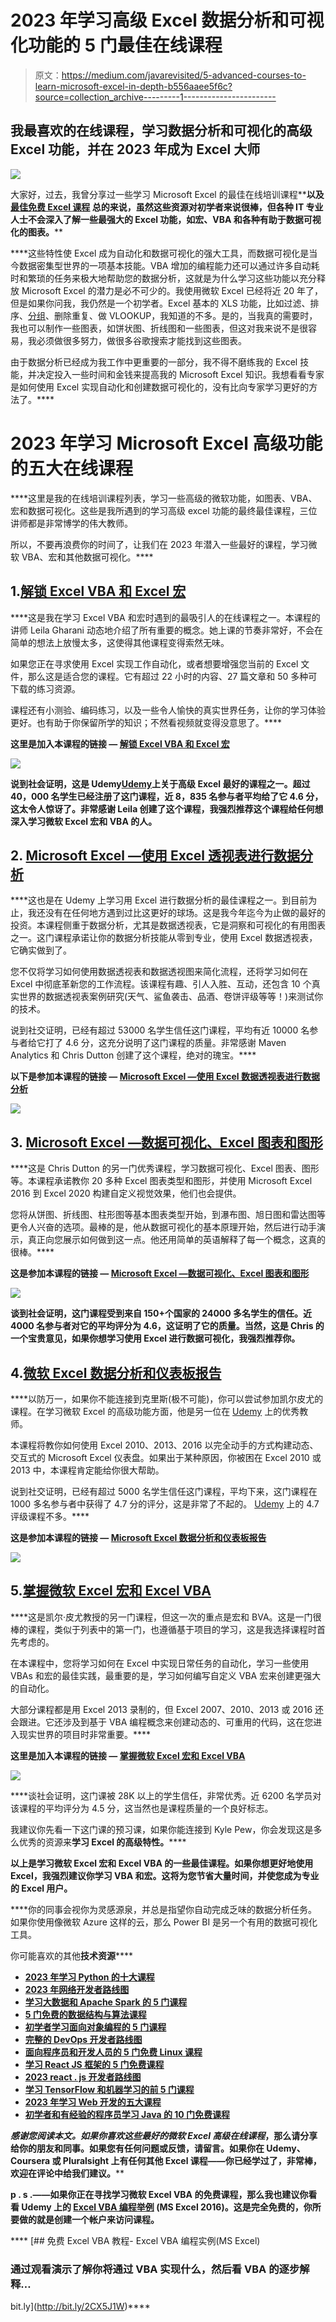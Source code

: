 # 2023 年学习高级 Excel 数据分析和可视化功能的 5 门最佳在线课程

> 原文：<https://medium.com/javarevisited/5-advanced-courses-to-learn-microsoft-excel-in-depth-b556aaee5f6c?source=collection_archive---------1----------------------->

## 我最喜欢的在线课程，学习数据分析和可视化的高级 Excel 功能，并在 2023 年成为 Excel 大师

[![](img/6f2270d3f042514194e9b12267e4733a.png)](https://click.linksynergy.com/deeplink?id=JVFxdTr9V80&mid=39197&murl=https%3A%2F%2Fwww.udemy.com%2Fexcel-vba-and-macros-course%2F)

大家好，过去，我曾分享过一些学习 Microsoft Excel 的最佳在线培训课程**[](/javarevisited/7-best-microsoft-excel-courses-for-beginners-33a069708680)****以及[**最佳免费 Excel 课程**](/javarevisited/10-free-courses-to-learn-microsoft-excel-for-beginners-69561f2f2678) 总的来说，虽然这些资源对初学者来说很棒，但各种 IT 专业人士不会深入了解一些最强大的 Excel 功能，如宏、VBA 和各种有助于数据可视化的图表。******

****这些特性使 Excel 成为自动化和数据可视化的强大工具，而数据可视化是当今数据密集型世界的一项基本技能。VBA 增加的编程能力还可以通过许多自动耗时和繁琐的任务来极大地帮助您的数据分析，这就是为什么学习这些功能以充分释放 Microsoft Excel 的潜力是必不可少的。我使用微软 Excel 已经将近 20 年了，但是如果你问我，我仍然是一个初学者。Excel 基本的 XLS 功能，比如过滤、排序、[分组](https://javarevisited.blogspot.com/2017/03/how-to-enclose-list-of-values-into-single-quotes-using-microsoft-excel-for-sql-query.html)、删除重复、做 VLOOKUP，我知道的不多。是的，当我真的需要时，我也可以制作一些图表，如饼状图、折线图和一些图表，但这对我来说不是很容易，我必须做很多努力，做很多谷歌搜索才能找到这些图表。

由于数据分析已经成为我工作中更重要的一部分，我不得不磨练我的 Excel 技能，并决定投入一些时间和金钱来提高我的 Microsoft Excel 知识。我想看看专家是如何使用 Excel 实现自动化和创建数据可视化的，没有比向专家学习更好的方法了。**** 

# ****2023 年学习 Microsoft Excel 高级功能的五大在线课程****

****这里是我的在线培训课程列表，学习一些高级的微软功能，如图表、VBA、宏和数据可视化。这些是我所遇到的学习高级 excel 功能的最终最佳课程，三位讲师都是非常博学的伟大教师。

所以，不要再浪费你的时间了，让我们在 2023 年潜入一些最好的课程，学习微软 VBA、宏和其他数据可视化。****

## ****1.[解锁 Excel VBA 和 Excel 宏](https://click.linksynergy.com/deeplink?id=JVFxdTr9V80&mid=39197&murl=https%3A%2F%2Fwww.udemy.com%2Fexcel-vba-and-macros-course%2F)****

****这是我在学习 Excel VBA 和宏时遇到的最吸引人的在线课程之一。本课程的讲师 Leila Gharani 动态地介绍了所有重要的概念。她上课的节奏非常好，不会在简单的想法上放慢太多，这使得其他课程变得索然无味。

如果您正在寻求使用 Excel 实现工作自动化，或者想要增强您当前的 Excel 文件，那么这是适合您的课程。它有超过 22 小时的内容、27 篇文章和 50 多种可下载的练习资源。

课程还有小测验、编码练习，以及一些令人愉快的真实世界任务，让你的学习体验更好。也有助于你保留所学的知识；不然看视频就变得没意思了。****

******这里是加入本课程的链接** — [解锁 Excel VBA 和 Excel 宏](https://click.linksynergy.com/deeplink?id=JVFxdTr9V80&mid=39197&murl=https%3A%2F%2Fwww.udemy.com%2Fexcel-vba-and-macros-course%2F)****

****[![](img/e3a1caacf39ff96146f05c6c8277fb7c.png)](https://click.linksynergy.com/deeplink?id=JVFxdTr9V80&mid=39197&murl=https%3A%2F%2Fwww.udemy.com%2Fexcel-vba-and-macros-course%2F)****

****说到社会证明，这是 Udemy[Udemy](https://javarevisited.blogspot.com/2019/09/teachable-or-udemy-which-platform-is-best-online-course.html)上关于高级 Excel 最好的课程之一。超过 40，000 名学生已经注册了这门课程，近 8，835 名参与者平均给了它 4.6 分，这太令人惊讶了。非常感谢 Leila 创建了这个课程，我强烈推荐这个课程给任何想深入学习微软 Excel 宏和 VBA 的人。****

## ****2. [Microsoft Excel —使用 Excel 透视表进行数据分析](https://click.linksynergy.com/deeplink?id=JVFxdTr9V80&mid=39197&murl=https%3A%2F%2Fwww.udemy.com%2Fdata-analysis-with-excel-pivot-tables%2F)****

****这也是在 Udemy 上学习用 Excel 进行数据分析的最佳课程之一。到目前为止，我还没有在任何地方遇到过比这更好的球场。这是我今年迄今为止做的最好的投资。本课程侧重于数据分析，尤其是数据透视表，它是洞察和可视化的有用图表之一。这门课程承诺让你的数据分析技能从零到专业，使用 Excel 数据透视表，它确实做到了。

您不仅将学习如何使用数据透视表和数据透视图来简化流程，还将学习如何在 Excel 中彻底革新您的工作流程。该课程有趣、引人入胜、互动，还包含 10 个真实世界的数据透视表案例研究(天气、鲨鱼袭击、品酒、卷饼评级等等！)来测试你的技术。

说到社交证明，已经有超过 53000 名学生信任这门课程，平均有近 10000 名参与者给它打了 4.6 分，这充分说明了这门课程的质量。非常感谢 Maven Analytics 和 Chris Dutton 创建了这个课程，绝对的瑰宝。****

******以下是参加本课程的链接** — [Microsoft Excel —使用 Excel 数据透视表进行数据分析](https://click.linksynergy.com/deeplink?id=JVFxdTr9V80&mid=39197&murl=https%3A%2F%2Fwww.udemy.com%2Fdata-analysis-with-excel-pivot-tables%2F)****

****[![](img/07b81cd3d138f8012fc7b9e0065539a4.png)](https://click.linksynergy.com/deeplink?id=JVFxdTr9V80&mid=39197&murl=https%3A%2F%2Fwww.udemy.com%2Fdata-analysis-with-excel-pivot-tables%2F)****

## ****3. [Microsoft Excel —数据可视化、Excel 图表和图形](https://click.linksynergy.com/deeplink?id=JVFxdTr9V80&mid=39197&murl=https%3A%2F%2Fwww.udemy.com%2Fcourse%2Fadvanced-excel-charts-graphs%2F)****

****这是 Chris Dutton 的另一门优秀课程，学习数据可视化、Excel 图表、图形等。本课程承诺教你 20 多种 Excel 图表类型和图形，并使用 Microsoft Excel 2016 到 Excel 2020 构建自定义视觉效果，他们也会提供。

您将从饼图、折线图、柱形图等基本图表类型开始，到瀑布图、旭日图和雷达图等更令人兴奋的选项。最棒的是，他从数据可视化的基本原理开始，然后进行动手演示，真正向您展示如何做到这一点。他还用简单的英语解释了每一个概念，这真的很棒。**** 

******这是参加本课程的链接** — [Microsoft Excel —数据可视化、Excel 图表和图形](https://click.linksynergy.com/deeplink?id=JVFxdTr9V80&mid=39197&murl=https%3A%2F%2Fwww.udemy.com%2Fcourse%2Fadvanced-excel-charts-graphs%2F)****

****[![](img/56105729084bed82a04464f0e6808fc2.png)](https://click.linksynergy.com/deeplink?id=JVFxdTr9V80&mid=39197&murl=https%3A%2F%2Fwww.udemy.com%2Fcourse%2Fadvanced-excel-charts-graphs%2F)****

****谈到社会证明，这门课程受到来自 150+个国家的 24000 多名学生的信任。近 4000 名参与者对它的平均评分为 4.6，这证明了它的质量。当然，这是 Chris 的一个宝贵意见，如果你想学习使用 Excel 进行数据可视化，我强烈推荐你。****

## ****4.[微软 Excel 数据分析和仪表板报告](https://click.linksynergy.com/deeplink?id=JVFxdTr9V80&mid=39197&murl=https%3A%2F%2Fwww.udemy.com%2Fmicrosoft-excel-data-analysis-and-dashboard-reporting%2F)****

****以防万一，如果你不能连接到克里斯(极不可能)，你可以尝试参加凯尔皮尤的课程。在学习微软 Excel 的高级功能方面，他是另一位在 [Udemy](https://javarevisited.blogspot.com/2019/09/codecademy-vs-udemy-vs-onemonth-which-is-better-for-learning-code.html) 上的优秀教师。

本课程将教你如何使用 Excel 2010、2013、2016 以完全动手的方式构建动态、交互式的 Microsoft Excel 仪表盘。如果出于某种原因，你被困在 Excel 2010 或 2013 中，本课程肯定能给你很大帮助。

说到社交证明，已经有超过 5000 名学生信任这门课程，平均下来，这门课程在 1000 多名参与者中获得了 4.7 分的评分，这是非常了不起的。 [Udemy](https://javarevisited.blogspot.com/2019/08/top-10-udemy-courses-and-certifications-for-programmers.html) 上的 4.7 评级课程不多。****

******这是参加本课程的链接** — [Microsoft Excel 数据分析和仪表板报告](https://click.linksynergy.com/deeplink?id=JVFxdTr9V80&mid=39197&murl=https%3A%2F%2Fwww.udemy.com%2Fmicrosoft-excel-data-analysis-and-dashboard-reporting%2F)****

****[![](img/617695ff64dafb8f60de83af48283e19.png)](https://click.linksynergy.com/deeplink?id=JVFxdTr9V80&mid=39197&murl=https%3A%2F%2Fwww.udemy.com%2Fmicrosoft-excel-data-analysis-and-dashboard-reporting%2F)****

## ****5.[掌握微软 Excel 宏和 Excel VBA](https://click.linksynergy.com/deeplink?id=JVFxdTr9V80&mid=39197&murl=https%3A%2F%2Fwww.udemy.com%2Fmaster-microsoft-excel-macros-and-vba-with-5-simple-projects%2F)****

****这是凯尔·皮尤教授的另一门课程，但这一次的重点是宏和 BVA。这是一门很棒的课程，类似于列表中的第一门，也遵循基于项目的学习，这是我选择课程时首先考虑的。

在本课程中，您将学习如何在 Excel 中实现日常任务的自动化，学习一些使用 VBAs 和宏的最佳实践，最重要的是，学习如何编写自定义 VBA 宏来创建更强大的自动化。

大部分课程都是用 Excel 2013 录制的，但 Excel 2007、2010、2013 或 2016 还会跟进。它还涉及到基于 VBA 编程概念来创建动态的、可重用的代码，这在您进入现实世界的项目时非常重要。****

******这里是加入本课程的链接** — [掌握微软 Excel 宏和 Excel VBA](https://click.linksynergy.com/deeplink?id=JVFxdTr9V80&mid=39197&murl=https%3A%2F%2Fwww.udemy.com%2Fmaster-microsoft-excel-macros-and-vba-with-5-simple-projects%2F)****

****[![](img/3ad5cf78e29bd95a638d90cb5b155ce4.png)](https://click.linksynergy.com/deeplink?id=JVFxdTr9V80&mid=39197&murl=https%3A%2F%2Fwww.udemy.com%2Fmaster-microsoft-excel-macros-and-vba-with-5-simple-projects%2F)****

****谈社会证明，这门课被 28K 以上的学生信任，非常优秀。近 6200 名学员对该课程的平均评分为 4.5 分，这当然也是课程质量的一个良好标志。

我建议你先看一下这门课的预习课，如果你能连接到 Kyle Pew，你会发现这是多么优秀的资源来**学习 Excel 的高级特性。******

****以上是学习微软 Excel 宏和 Excel VBA 的一些**最佳课程**。如果你想更好地使用 Excel，我强烈建议你学习 VBA 和宏。这将为您节省大量时间，并使您成为专业的 Excel 用户。****

****你的同事会视你为灵感源泉，并总是指望你自动完成乏味的数据分析任务。如果你使用像微软 Azure 这样的云，那么 Power BI 是另一个有用的数据可视化工具。

你可能喜欢的其他**技术资源******

*   ****[2023 年学习 Python 的十大课程](/better-programming/top-5-courses-to-learn-python-in-2018-best-of-lot-26644a99e7ec)****
*   ****[2023 年网络开发者路线图](https://dev.to/javinpaul/the-2019-web-development-frontend-backend-roadmap-4le2)****
*   ****[学习大数据和 Apache Spark 的 5 门课程](http://javarevisited.blogspot.com/2017/12/top-5-courses-to-learn-big-data-and.html)****
*   ****[5 门免费的数据结构与算法课程](https://javarevisited.blogspot.com/2018/01/top-5-free-data-structure-and-algorithm-courses-java--c-programmers.html)****
*   ****[初学者学习面向对象编程的 5 门课程](https://javarevisited.blogspot.com/2018/08/5-object-oriented-programming-and-design-courses-for-Java-programmers.html)****
*   ****[完整的 DevOps 开发者路线图](https://javarevisited.blogspot.com/2018/09/the-2018-devops-roadmap-your-guide-to-become-DevOps-Engineer.html)****
*   ****[面向程序员和开发人员的 5 门免费 Linux 课程](http://www.java67.com/2018/02/5-free-linux-unix-courses-for-programmers-learn-online.html)****
*   ****[学习 React JS 框架的 5 门免费课程](http://www.java67.com/2018/02/5-free-react-courses-for-web-developers.html)****
*   ****[2023 react . js 开发者路线图](https://javarevisited.blogspot.com/2018/10/the-2018-react-developer-roadmap.html)****
*   ****[学习 TensorFlow 和机器学习的前 5 门课程](https://javarevisited.blogspot.com/2018/08/top-5-tensorflow-and-machine-learning-courses-online-programmers.html)****
*   ****[2023 年学习 Web 开发的五大课程](https://javarevisited.blogspot.com/2018/02/top-5-online-courses-to-learn-web-development.html)****
*   ****[初学者和有经验的程序员学习 Java 的 10 门免费课程](http://www.java67.com/2018/08/top-10-free-java-courses-for-beginners-experienced-developers.html)****

****感谢您阅读本文。如果你喜欢这些*最好的微软 Excel 高级在线课程*，那么请分享给你的朋友和同事。如果您有任何问题或反馈，请留言。如果你在 Udemy、Coursera 或 Pluralsight 上有任何其他 Excel 课程——你已经学过了，非常棒，欢迎在评论中给我们建议。****

******p . s .**——如果你正在寻找学习微软 Excel VBA 的免费课程，那么我也建议你看看 Udemy 上的 [**Excel VBA 编程举例**](http://bit.ly/2CX5J1W) (MS Excel 2016)。这是完全免费的，你所要做的就是创建一个帐户来访问课程。****

****[](http://bit.ly/2CX5J1W) [## 免费 Excel VBA 教程- Excel VBA 编程实例(MS Excel)

### 通过观看演示了解你将通过 VBA 实现什么，然后看 VBA 的逐步解释…

bit.ly](http://bit.ly/2CX5J1W)****